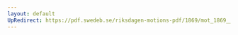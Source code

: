 ```yaml
---
layout: default
UpRedirect: https://pdf.swedeb.se/riksdagen-motions-pdf/1869/mot_1869__fk__00035/mot_1869__fk__00035_003.pdf
---
```

